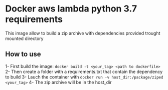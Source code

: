 # Docker aws lambda python 3.7 requirements
 This image allow to build a zip archive with dependencies provided trought mounted directory

 ## How to use
 1- First build the image: `docker build -t <your_tag> <path to dockerfile>`
 2- Then create a folder with a requirements.txt that contain the dependency to build
 3- Lauch the container with `docker run -v host_dir:/package/ziped <your_tag>`
 4- The zip archive will be in the host_dir 
